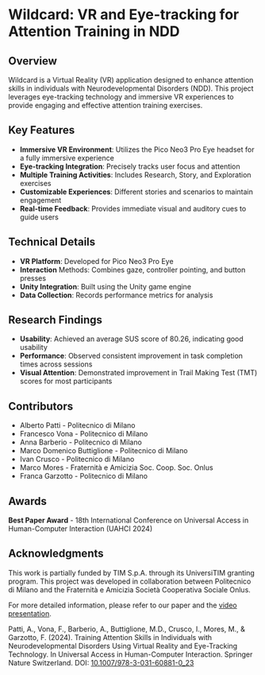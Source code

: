 # Wildcard: VR and Eye-tracking for Attention Training in NDD

## Overview
Wildcard is a Virtual Reality (VR) application designed to enhance attention skills in individuals with Neurodevelopmental Disorders (NDD). This project leverages eye-tracking technology and immersive VR experiences to provide engaging and effective attention training exercises.

## Key Features
- **Immersive VR Environment**: Utilizes the Pico Neo3 Pro Eye headset for a fully immersive experience
- **Eye-tracking Integration**: Precisely tracks user focus and attention
- **Multiple Training Activities**: Includes Research, Story, and Exploration exercises
- **Customizable Experiences**: Different stories and scenarios to maintain engagement
- **Real-time Feedback**: Provides immediate visual and auditory cues to guide users

## Technical Details
- **VR Platform**: Developed for Pico Neo3 Pro Eye
- **Interaction** Methods: Combines gaze, controller pointing, and button presses
- **Unity Integration**: Built using the Unity game engine
- **Data Collection**: Records performance metrics for analysis

## Research Findings
- **Usability**: Achieved an average SUS score of 80.26, indicating good usability
- **Performance**: Observed consistent improvement in task completion times across sessions
- **Visual Attention**: Demonstrated improvement in Trail Making Test (TMT) scores for most participants

## Contributors
- Alberto Patti - Politecnico di Milano
- Francesco Vona - Politecnico di Milano
- Anna Barberio - Politecnico di Milano
- Marco Domenico Buttiglione - Politecnico di Milano
- Ivan Crusco - Politecnico di Milano
- Marco Mores - Fraternità e Amicizia Soc. Coop. Soc. Onlus
- Franca Garzotto - Politecnico di Milano

## Awards
**Best Paper Award** - 18th International Conference on Universal Access in Human-Computer Interaction (UAHCI 2024)

## Acknowledgments
This work is partially funded by TIM S.p.A. through its UniversiTIM granting program. This project was developed in collaboration between Politecnico di Milano and the Fraternità e Amicizia Società Cooperativa Sociale Onlus. 

For more detailed information, please refer to our paper and the [video presentation](https://www.youtube.com/watch?v=6d3-Trpk7lA).

Patti, A., Vona, F., Barberio, A., Buttiglione, M.D., Crusco, I., Mores, M., & Garzotto, F. (2024). Training Attention Skills in Individuals with Neurodevelopmental Disorders Using Virtual Reality and Eye-Tracking Technology. In Universal Access in Human-Computer Interaction. Springer Nature Switzerland. DOI: [10.1007/978-3-031-60881-0_23](https://doi.org/10.1007/978-3-031-60881-0_23)
